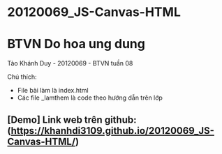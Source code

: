 # 20120069_JS-Canvas-HTML
# BTVN Do hoa ung dung 

Tào Khánh Duy - 20120069 - BTVN tuần 08

Chú thích:
* File bài làm là index.html
* Các file _lamthem là code theo hướng dẫn trên lớp

## [Demo] Link web trên github: (https://khanhdi3109.github.io/20120069_JS-Canvas-HTML/)
